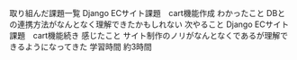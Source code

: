 取り組んだ課題一覧
Django ECサイト課題　cart機能作成
わかったこと
DBとの連携方法がなんとなく理解できたかもしれない
次やること
Django ECサイト課題　cart機能続き
感じたこと
サイト制作のノリがなんとなくであるが理解できるようになってきた
学習時間
約3時間
